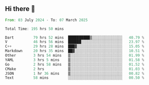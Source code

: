 ## Hi there 👋

<!--START_SECTION:waka-->

```rust
From: 03 July 2024 - To: 07 March 2025

Total Time: 195 hrs 50 mins

Dart         79 hrs 52 mins  ██████████▒░░░░░░░░░░░░░░   40.79 %
V            46 hrs 56 mins  ██████░░░░░░░░░░░░░░░░░░░   23.97 %
C++          29 hrs 28 mins  ███▓░░░░░░░░░░░░░░░░░░░░░   15.05 %
Markdown     20 hrs 35 mins  ██▓░░░░░░░░░░░░░░░░░░░░░░   10.51 %
Other        3 hrs 54 mins   ▒░░░░░░░░░░░░░░░░░░░░░░░░   01.99 %
YAML         3 hrs 5 mins    ▒░░░░░░░░░░░░░░░░░░░░░░░░   01.58 %
Go           2 hrs 58 mins   ▒░░░░░░░░░░░░░░░░░░░░░░░░   01.52 %
CMake        2 hrs           ▒░░░░░░░░░░░░░░░░░░░░░░░░   01.03 %
JSON         1 hr 36 mins    ▒░░░░░░░░░░░░░░░░░░░░░░░░   00.82 %
Text         58 mins         ░░░░░░░░░░░░░░░░░░░░░░░░░   00.50 %
```

<!--END_SECTION:waka-->

<!--
**mathiskakal/mathiskakal** is a ✨ _special_ ✨ repository because its `README.md` (this file) appears on your GitHub profile.

Here are some ideas to get you started:

- 🔭 I’m currently working on ...
- 🌱 I’m currently learning ...
- 👯 I’m looking to collaborate on ...
- 🤔 I’m looking for help with ...
- 💬 Ask me about ...
- 📫 How to reach me: ...
- 😄 Pronouns: ...
- ⚡ Fun fact: ...
-->
